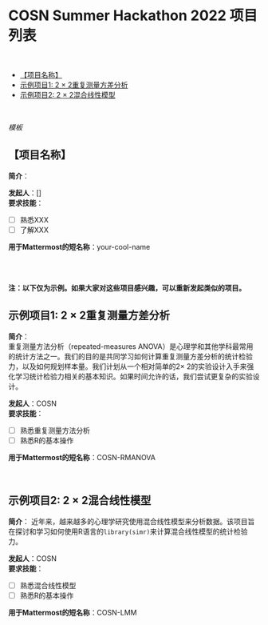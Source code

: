 
# COSN Summer Hackathon 2022 项目列表

<br>

  - [【项目名称】](#项目名称)
  - [示例项目1: 2 $\times$ 2重复测量方差分析](#示例项目1-2-times-2重复测量方差分析)
  - [示例项目2: 2 $\times$ 2混合线性模型](#示例项目2-2-times-2混合线性模型)

<br>

*模板*
## 【项目名称】
**简介**：


**发起人**：[]  
**要求技能**： 
- [ ] 熟悉XXX  
- [ ] 了解XXX

**用于Mattermost的短名称**：your-cool-name

<br>
<br>

**注：以下仅为示例。如果大家对这些项目感兴趣，可以重新发起类似的项目。**

## 示例项目1: 2 $\times$ 2重复测量方差分析    
**简介**：  
重复测量方法分析（repeated-measures ANOVA）是心理学和其他学科最常用的统计方法之一。我们的目的是共同学习如何计算重复测量方差分析的统计检验力，以及如何规划样本量。我们计划从一个相对简单的2$\times$ 2的实验设计入手来强化学习统计检验力相关的基本知识。如果时间允许的话，我们尝试更复杂的实验设计。

**发起人**：COSN  
**要求技能**： 
- [ ] 熟悉重复测量方法分析  
- [ ] 熟悉R的基本操作

**用于Mattermost的短名称**：COSN-RMANOVA

    

<br>

## 示例项目2: 2 $\times$ 2混合线性模型  
**简介**： 
近年来，越来越多的心理学研究使用混合线性模型来分析数据。该项目旨在探讨和学习如何使用R语言的`library(simr)`来计算混合线性模型的统计检验力。

**发起人**：COSN  
**要求技能**： 
- [ ] 熟悉混合线性模型 
- [ ] 熟悉R的基本操作

**用于Mattermost的短名称**：COSN-LMM




